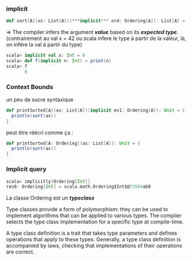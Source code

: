 ### implicit 

```scala
def sort[A](xs: List[A])(***implicit*** ord: Ordering[A]): List[A] = 
```


=> The compiler infers the argument ***value*** based on its ***expected type***. (contrairement au val x = 42 ou scala infere le type à partir de la valeur, là, on infére la val à partir du type)  

```scala
scala> implicit val x: Int = 0
scala> def f(implicit n: Int) = print(n)
scala> f
       0
```

### Context Bounds

un peu de sucre syntaxique 

```scala
def printSorted[A](as: List[A])(implicit ev1: Ordering[A]): Unit = {
  println(sort(as))
}
```
peut être réécri comme ça :

```scala
def printSorted[A: Ordering](as: List[A]): Unit = {
  println(sort(as))
}
```

### Implicit query

```scala
scala> implicitly[Ordering[Int]]
res0: Ordering[Int] = scala.math.Ordering$Int$@73564ab0
```

La classe Ordering est un ***typeclass***  

Type classes provide a form of polymorphism: they can be used to implement algorithms that can be applied to various types. The compiler selects the type class implementation for a specific type at compile-time.

A type class definition is a trait that takes type parameters and defines operations that apply to these types. Generally, a type class definition is accompanied by laws, checking that implementations of their operations are correct.




